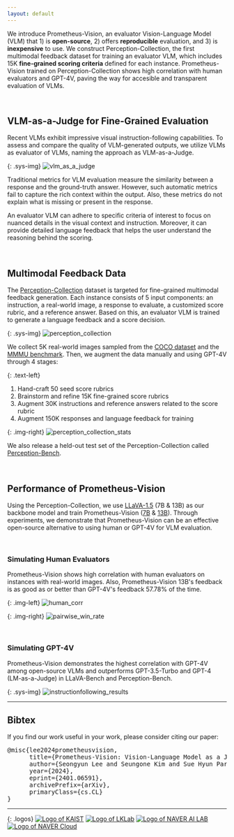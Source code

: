 ```yaml
---
layout: default
---
```


We introduce <span class="sys-name">Prometheus-Vision</span>, an evaluator Vision-Language Model (VLM) that 1) is **open-source**, 2) offers **reproducible** evaluation, and 3) is **inexpensive** to use. We construct <span class="sys-name">Perception-Collection</span>, the first multimodal feedback dataset for training an evaluator VLM, which includes 15K **fine-grained scoring criteria** defined for each instance. <span class="sys-name">Prometheus-Vision</span> trained on <span class="sys-name">Perception-Collection</span> shows high correlation with human evaluators and GPT-4V, paving the way for accesible and transparent evaluation of VLMs.

<br/>

## VLM-as-a-Judge for Fine-Grained Evaluation

Recent VLMs exhibit impressive visual instruction-following capabilities. To assess and compare the quality of VLM-generated outputs, we utilize VLMs as evaluator of VLMs, naming the approach as VLM-as-a-Judge. 

{: .sys-img}
![vlm_as_a_judge](/assets/img/vlm_as_a_judge.svg)  

Traditional metrics for VLM evaluation measure the similarity between a response and the ground-truth answer. However, such automatic metrics fail to capture the rich context within the output. Also, these metrics do not explain what is missing or present in the response.  

An evaluator VLM can adhere to specific criteria of interest to focus on nuanced details in the visual context and instruction. Moreover, it can provide detailed language feedback that helps the user understand the reasoning behind the scoring.  

<br/>


## Multimodal Feedback Data

The <span class="sys-name">[Perception-Collection](https://huggingface.co/datasets/kaist-ai/Perception-Collection)</span> dataset is targeted for fine-grained multimodal feedback generation. Each instance consists of 5 input components: an instruction, a real-world image, a response to evaluate, a customized score rubric, and a reference answer. Based on this, an evaluator VLM is trained to generate a language feedback and a score decision.

{: .sys-img}
![perception_collection](/assets/img/prometheus_vision_components.svg)  

We collect 5K real-world images sampled from the [COCO dataset](https://cocodataset.org/#home) and the [MMMU benchmark](https://arxiv.org/abs/2311.16502). Then, we augment the data manually and using GPT-4V through 4 stages:

{: .text-left}
1. Hand-craft 50 seed score rubrics
2. Brainstorm and refine 15K fine-grained score rubrics
3. Augment 30K instructions and reference answers related to the score rubric
4. Augment 150K responses and language feedback for training 

{: .img-right}
![perception_collection_stats](/assets/img/perception_collection_stats.png)  

We also release a held-out test set of the <span class="sys-name">Perception-Collection</span> called <span class="sys-name">[Perception-Bench](https://huggingface.co/datasets/kaist-ai/Perception-Bench)</span>.

<br/>

## Performance of <span class="sys-name">Prometheus-Vision</span>

Using the <span class="sys-name">Perception-Collection</span>, we use [LLaVA-1.5](https://arxiv.org/abs/2310.03744) (7B & 13B) as our backbone model and train <span class="sys-name">Prometheus-Vision</span> ([7B](https://huggingface.co/kaist-ai/prometheus-vision-7b-v1.0) & [13B](https://huggingface.co/kaist-ai/prometheus-vision-13b-v1.0)). Through experiments, we demonstrate that <span class="sys-name">Prometheus-Vision</span> can be an effective open-source alternative to using human or GPT-4V for VLM evaluation.

<br/>

### Simulating Human Evaluators

<span class="sys-name">Prometheus-Vision</span> shows high correlation with human evaluators on instances with real-world images. Also, <span class="sys-name">Prometheus-Vision</span> 13B's feedback is as good as or better than GPT-4V's feedback 57.78% of the time.

{: .img-left}
![human_corr](/assets/img/human_corr.svg)

{: .img-right}
![pairwise_win_rate](/assets/img/pairwise_win_rate.svg)

<br/>

### Simulating GPT-4V

<span class="sys-name">Prometheus-Vision</span> demonstrates the highest correlation with GPT-4V among open-source VLMs and outperforms GPT-3.5-Turbo and GPT-4 (LM-as-a-Judge) in LLaVA-Bench and <span class="sys-name">Perception-Bench</span>. 

{: .sys-img}
![instructionfollowing_results](/assets/img/instructionfollowing_results.png)

------

## Bibtex
If you find our work useful in your work, please consider citing our paper:

<pre>
@misc{lee2024prometheusvision,
      title={Prometheus-Vision: Vision-Language Model as a Judge for Fine-Grained Evaluation}, 
      author={Seongyun Lee and Seungone Kim and Sue Hyun Park and Geewook Kim and Minjoon Seo},
      year={2024},
      eprint={2401.06591},
      archivePrefix={arXiv},
      primaryClass={cs.CL}
}
</pre>

------

{: .logos}
[![Logo of KAIST](/assets/img/kaist_logo.png)](https://kaist.ac.kr)
[![Logo of LKLab](/assets/img/lklab_logo.jpg)](https://lklab.kaist.ac.kr/)
[![Logo of NAVER AI LAB](/assets/img/naver_ai_lab_logo.png)](https://www.facebook.com/NAVERAILAB)
[![Logo of NAVER Cloud](/assets/img/naver_cloud_logo.png)](https://www.navercloudcorp.com/lang/en/)

<!-- {: .center .acknowledgement}
This research was supported by the **KAIST-NAVER Hypercreative AI Center**. -->
